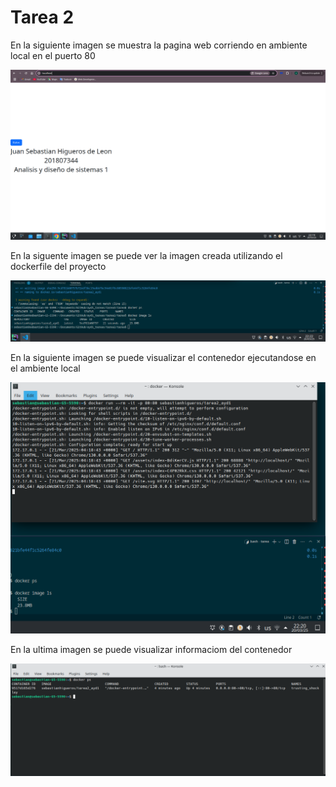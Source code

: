 # Tarea 2

En la siguiente imagen se muestra la pagina web corriendo en ambiente local en el puerto 80

<img src="./imagenes/pagina_docker.png" alt="pagina corriendo en contenedor de docker" />

En la siguente imagen se puede ver la imagen creada utilizando el dockerfile del proyecto

<img src="./imagenes/imagen_pagina.png" alt="nombre de la imagen" />

En la siguiente imagen se puede visualizar el contenedor ejecutandose en el ambiente local

<img src="./imagenes/imagen_corriendo.png" alt="nombre de la imagen" />

En la ultima imagen se puede visualizar informaciom del contenedor

<img src="./imagenes/contenedor.png" alt="nombre de la imagen" />
